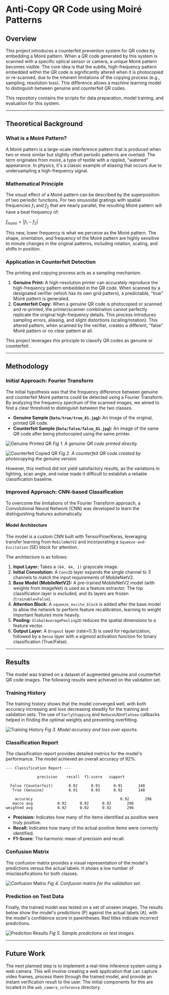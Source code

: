 # Anti-Copy QR Code using Moiré Patterns

## Overview

This project introduces a counterfeit prevention system for QR codes by embedding a Moiré pattern. When a QR code generated by this system is scanned with a specific optical sensor or camera, a unique Moiré pattern becomes visible. The core idea is that the subtle, high-frequency pattern embedded within the QR code is significantly altered when it is photocopied or re-scanned, due to the inherent limitations of the copying process (e.g., sampling, resolution loss). This difference allows a machine learning model to distinguish between genuine and counterfeit QR codes.

This repository contains the scripts for data preparation, model training, and evaluation for this system.

---

## Theoretical Background

### What is a Moiré Pattern?

A Moiré pattern is a large-scale interference pattern that is produced when two or more similar but slightly offset periodic patterns are overlaid. The term originates from moire, a type of textile with a rippled, "watered" appearance. In physics, it's a classic example of aliasing that occurs due to undersampling a high-frequency signal.

### Mathematical Principle

The visual effect of a Moiré pattern can be described by the superposition of two periodic functions. For two sinusoidal gratings with spatial frequencies $f_1$ and $f_2$ that are nearly parallel, the resulting Moiré pattern will have a beat frequency of:

$f_{moire} = |f_1 - f_2|$

This new, lower frequency is what we perceive as the Moiré pattern. The shape, orientation, and frequency of the Moiré pattern are highly sensitive to minute changes in the original patterns, including rotation, scaling, and shifts in position.

### Application in Counterfeit Detection

The printing and copying process acts as a sampling mechanism.
1.  **Genuine Print:** A high-resolution printer can accurately reproduce the high-frequency pattern embedded in the QR code. When scanned by a designated verifier (which has its own grid pattern), a predictable, "true" Moiré pattern is generated.
2.  **Counterfeit Copy:** When a genuine QR code is photocopied or scanned and re-printed, the printer/scanner combination cannot perfectly replicate the original high-frequency details. This process introduces sampling errors, aliasing, and slight distortions (scaling/rotation). This altered pattern, when scanned by the verifier, creates a different, "false" Moiré pattern or no clear pattern at all.

This project leverages this principle to classify QR codes as genuine or counterfeit.

---

## Methodology

### Initial Approach: Fourier Transform

The initial hypothesis was that the frequency difference between genuine and counterfeit Moiré patterns could be detected using a Fourier Transform. By analyzing the frequency spectrum of the scanned images, we aimed to find a clear threshold to distinguish between the two classes.

-   **Genuine Sample (`Data/true/true_01.jpg`):** An image of the original, printed QR code.
-   **Counterfeit Sample (`Data/false/false_01.jpg`):** An image of the same QR code after being photocopied using the same printer.

![Genuine Printed QR](true/true_01.jpg)
*Fig 1. A genuine QR code printed directly.*

![Counterfeit Copied QR](false/false_01.jpg)
*Fig 2. A counterfeit QR code created by photocopying the genuine version.*

However, this method did not yield satisfactory results, as the variations in lighting, scan angle, and noise made it difficult to establish a reliable classification baseline.

### Improved Approach: CNN-based Classification

To overcome the limitations of the Fourier Transform approach, a Convolutional Neural Network (CNN) was developed to learn the distinguishing features automatically.

#### Model Architecture

The model is a custom CNN built with TensorFlow/Keras, leveraging transfer learning from `MobileNetV2` and incorporating a `Squeeze-and-Excitation` (SE) block for attention.

The architecture is as follows:
1.  **Input Layer:** Takes a `(64, 64, 1)` grayscale image.
2.  **Initial Convolution:** A `Conv2D` layer expands the single channel to 3 channels to match the input requirements of MobileNetV2.
3.  **Base Model (MobileNetV2):** A pre-trained MobileNetV2 model (with weights from ImageNet) is used as a feature extractor. The top classification layer is excluded, and its layers are frozen (`trainable=False`).
4.  **Attention Block:** A `squeeze_excite_block` is added after the base model to allow the network to perform feature recalibration, learning to weight important features more heavily.
5.  **Pooling:** `GlobalAveragePooling2D` reduces the spatial dimensions to a feature vector.
6.  **Output Layer:** A `Dropout` layer (rate=0.3) is used for regularization, followed by a `Dense` layer with a sigmoid activation function for binary classification (True/False).

---

## Results

The model was trained on a dataset of augmented genuine and counterfeit QR code images. The following results were achieved on the validation set.

### Training History

The training history shows that the model converged well, with both accuracy increasing and loss decreasing steadily for the training and validation sets. The use of `EarlyStopping` and `ReduceLROnPlateau` callbacks helped in finding the optimal weights and preventing overfitting.

![Training History](results_advanced/training_history.png)
*Fig 3. Model accuracy and loss over epochs.*

### Classification Report

The classification report provides detailed metrics for the model's performance. The model achieved an overall accuracy of 92%.

```
--- Classification Report ---

              precision    recall  f1-score   support

  False (Counterfeit)       0.92      0.91      0.91       148
   True (Genuine)           0.91      0.93      0.92       148

    accuracy                                       0.92       296
   macro avg           0.92      0.92      0.92       296
weighted avg           0.92      0.92      0.92       296
```
-   **Precision:** Indicates how many of the items identified as positive were truly positive.
-   **Recall:** Indicates how many of the actual positive items were correctly identified.
-   **F1-Score:** The harmonic mean of precision and recall.

### Confusion Matrix

The confusion matrix provides a visual representation of the model's predictions versus the actual labels. It shows a low number of misclassifications for both classes.

![Confusion Matrix](results_advanced/confusion_matrix.png)
*Fig 4. Confusion matrix for the validation set.*

### Prediction on Test Data

Finally, the trained model was tested on a set of unseen images. The results below show the model's predictions (P) against the actual labels (A), with the model's confidence score in parentheses. Red titles indicate incorrect predictions.

![Prediction Results](results_advanced/prediction_results.png)
*Fig 5. Sample predictions on test images.*

---

## Future Work

The next planned step is to implement a real-time inference system using a web camera. This will involve creating a web application that can capture video frames, process them through the trained model, and provide an instant verification result to the user. The initial components for this are located in the `web_camera_inference` directory.
